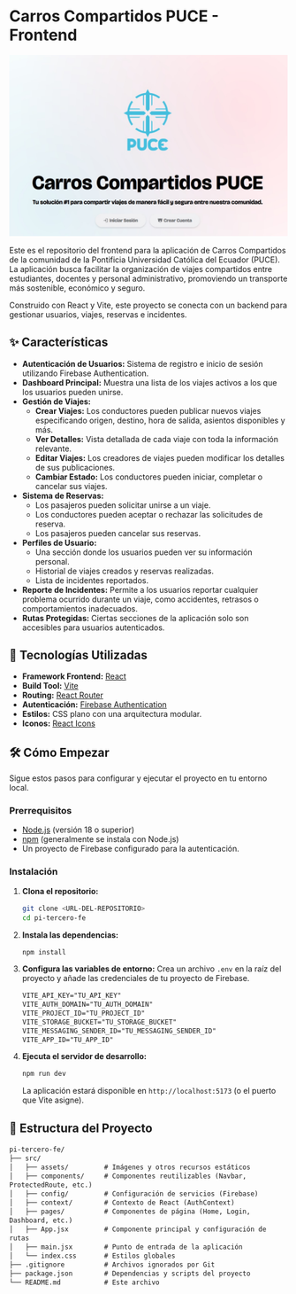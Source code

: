 # Carros Compartidos PUCE - Frontend

![](./screenshot.jpg)

Este es el repositorio del frontend para la aplicación de Carros Compartidos de la comunidad de la Pontificia Universidad Católica del Ecuador (PUCE). La aplicación busca facilitar la organización de viajes compartidos entre estudiantes, docentes y personal administrativo, promoviendo un transporte más sostenible, económico y seguro.

Construido con React y Vite, este proyecto se conecta con un backend para gestionar usuarios, viajes, reservas e incidentes.

## ✨ Características

*   **Autenticación de Usuarios:** Sistema de registro e inicio de sesión utilizando Firebase Authentication.
*   **Dashboard Principal:** Muestra una lista de los viajes activos a los que los usuarios pueden unirse.
*   **Gestión de Viajes:**
    *   **Crear Viajes:** Los conductores pueden publicar nuevos viajes especificando origen, destino, hora de salida, asientos disponibles y más.
    *   **Ver Detalles:** Vista detallada de cada viaje con toda la información relevante.
    *   **Editar Viajes:** Los creadores de viajes pueden modificar los detalles de sus publicaciones.
    *   **Cambiar Estado:** Los conductores pueden iniciar, completar o cancelar sus viajes.
*   **Sistema de Reservas:**
    *   Los pasajeros pueden solicitar unirse a un viaje.
    *   Los conductores pueden aceptar o rechazar las solicitudes de reserva.
    *   Los pasajeros pueden cancelar sus reservas.
*   **Perfiles de Usuario:**
    *   Una sección donde los usuarios pueden ver su información personal.
    *   Historial de viajes creados y reservas realizadas.
    *   Lista de incidentes reportados.
*   **Reporte de Incidentes:** Permite a los usuarios reportar cualquier problema ocurrido durante un viaje, como accidentes, retrasos o comportamientos inadecuados.
*   **Rutas Protegidas:** Ciertas secciones de la aplicación solo son accesibles para usuarios autenticados.

## 🚀 Tecnologías Utilizadas

*   **Framework Frontend:** [React](https://reactjs.org/)
*   **Build Tool:** [Vite](https://vitejs.dev/)
*   **Routing:** [React Router](https://reactrouter.com/)
*   **Autenticación:** [Firebase Authentication](https://firebase.google.com/docs/auth)
*   **Estilos:** CSS plano con una arquitectura modular.
*   **Iconos:** [React Icons](https://react-icons.github.io/react-icons/)

## 🛠️ Cómo Empezar

Sigue estos pasos para configurar y ejecutar el proyecto en tu entorno local.

### Prerrequisitos

*   [Node.js](https://nodejs.org/) (versión 18 o superior)
*   [npm](https://www.npmjs.com/) (generalmente se instala con Node.js)
*   Un proyecto de Firebase configurado para la autenticación.

### Instalación

1.  **Clona el repositorio:**
    ```bash
    git clone <URL-DEL-REPOSITORIO>
    cd pi-tercero-fe
    ```

2.  **Instala las dependencias:**
    ```bash
    npm install
    ```

3.  **Configura las variables de entorno:**
    Crea un archivo `.env` en la raíz del proyecto y añade las credenciales de tu proyecto de Firebase.

    ```env
    VITE_API_KEY="TU_API_KEY"
    VITE_AUTH_DOMAIN="TU_AUTH_DOMAIN"
    VITE_PROJECT_ID="TU_PROJECT_ID"
    VITE_STORAGE_BUCKET="TU_STORAGE_BUCKET"
    VITE_MESSAGING_SENDER_ID="TU_MESSAGING_SENDER_ID"
    VITE_APP_ID="TU_APP_ID"
    ```

4.  **Ejecuta el servidor de desarrollo:**
    ```bash
    npm run dev
    ```

    La aplicación estará disponible en `http://localhost:5173` (o el puerto que Vite asigne).

## 📁 Estructura del Proyecto

```
pi-tercero-fe/
├── src/
│   ├── assets/         # Imágenes y otros recursos estáticos
│   ├── components/     # Componentes reutilizables (Navbar, ProtectedRoute, etc.)
│   ├── config/         # Configuración de servicios (Firebase)
│   ├── context/        # Contexto de React (AuthContext)
│   ├── pages/          # Componentes de página (Home, Login, Dashboard, etc.)
│   ├── App.jsx         # Componente principal y configuración de rutas
│   ├── main.jsx        # Punto de entrada de la aplicación
│   └── index.css       # Estilos globales
├── .gitignore          # Archivos ignorados por Git
├── package.json        # Dependencias y scripts del proyecto
└── README.md           # Este archivo
```
